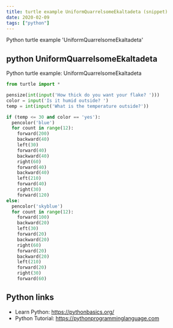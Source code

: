 ```yaml
---
title: turtle example UniformQuarrelsomeEkaltadeta (snippet)
date: 2020-02-09
tags: ["python"]
---
```

Python turtle example 'UniformQuarrelsomeEkaltadeta'


## python UniformQuarrelsomeEkaltadeta

Python turtle example: UniformQuarrelsomeEkaltadeta

```python
from turtle import *

pensize(int(input('How thick do you want your flake? ')))
color = input('Is it humid outside? ')
temp = int(input('What is the temperature outside?'))

if (temp <= 30 and color == 'yes'):
  pencolor('blue')
  for count in range(12):
    forward(200)
    backward(40)
    left(30)
    forward(40)
    backward(40)
    right(60)
    forward(40)
    backward(40)
    left(210)
    forward(40)
    right(30)
    forward(120)
else:
  pencolor('skyblue')
  for count in range(12):
    forward(100)
    backward(20)
    left(30)
    forward(20)
    backward(20)
    right(60)
    forward(20)
    backward(20)
    left(210)
    forward(20)
    right(30)
    forward(60)


```

## Python links

- Learn Python: https://pythonbasics.org/
- Python Tutorial: https://pythonprogramminglanguage.com
